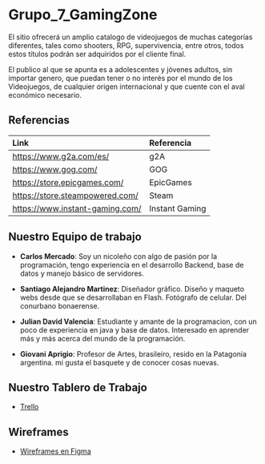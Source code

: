 # Grupo_7_GamingZone

El sitio ofrecerá un amplio catalogo de videojuegos de muchas categorías diferentes, tales como shooters, RPG, supervivencia, entre otros, todos estos títulos podrán ser adquiridos por el cliente final.

El publico al que se apunta es a adolescentes y jóvenes adultos, sin importar genero, que puedan tener o no interés por el mundo de los Videojuegos, de cualquier origen internacional y que cuente con el aval económico necesario.

## Referencias

| Link | Referencia |
| :-- | :-- |
| https://www.g2a.com/es/ | g2A |
| https://www.gog.com/ | GOG |
| https://store.epicgames.com/ | EpicGames |
| https://store.steampowered.com/ | Steam |
| https://www.instant-gaming.com/ | Instant Gaming |

## Nuestro Equipo de trabajo

- **Carlos Mercado**: Soy un nicoleño con algo de pasión por la programación, tengo experiencia en el desarrollo Backend, base de datos y manejo básico de servidores.

- **Santiago Alejandro Martinez**: Diseñador gráfico. Diseño y maqueto webs desde que se desarrollaban en Flash. Fotógrafo de celular. Del conurbano bonaerense.

- **Julian David Valencia**: Estudiante y amante de la programacion, con un poco de experiencia en java y base de datos. Interesado en aprender más y más acerca del mundo de la programación.

- **Giovani Aprigio**: Profesor de Artes, brasileiro, resido en la Patagonia argentina. mi gusta el basquete y de conocer cosas nuevas.

## Nuestro Tablero de Trabajo
- [Trello](https://trello.com/b/y4Kd8IRM/grupo-7)

## Wireframes
- [Wireframes en Figma](https://www.figma.com/file/eVtvGxLCRc9HBTWUZF8RQY/Proyecto-Gaming?node-id=0%3A1)
